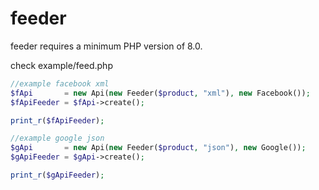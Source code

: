 # feeder

feeder requires a minimum PHP version of 8.0.


check example/feed.php
```php
//example facebook xml
$fApi       = new Api(new Feeder($product, "xml"), new Facebook());
$fApiFeeder = $fApi->create();

print_r($fApiFeeder);

//example google json
$gApi       = new Api(new Feeder($product, "json"), new Google());
$gApiFeeder = $gApi->create();

print_r($gApiFeeder);
```
 
